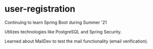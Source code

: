# user-registration
Continuing to learn Spring Boot during Summer '21

Utilizes technologies like PostgreSQL and Spring Security.

Learned about MailDev to test the mail functionality (email verification).

